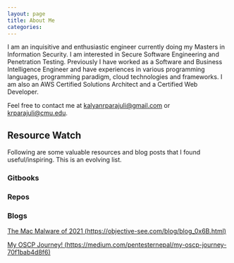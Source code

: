 ```yaml
---
layout: page
title: About Me
categories:
---
```

I am an inquisitive and enthusiastic engineer currently doing my Masters in Information Security. I am interested in Secure Software Engineering and Penetration Testing. Previously I have worked as a Software and Business Intelligence Engineer and have experiences in various programming languages, programming paradigm, cloud technologies and frameworks. I am also an AWS Certified Solutions Architect and a Certified Web Developer.

Feel free to contact me at
[kalyanrparajuli@gmail.com](mailto:kalyanrparajuli@gmail.com) or [krparajuli@cmu.edu](mailto:krparajuli@cmu.edu).

## Resource Watch
Following are some valuable resources and blog posts that I found useful/inspiring. This is an evolving list.

### Gitbooks


### Repos

### Blogs
[The Mac Malware of 2021 (https://objective-see.com/blog/blog_0x6B.html)](https://objective-see.com/blog/blog_0x6B.html)

[My OSCP Journey! (https://medium.com/pentesternepal/my-oscp-journey-70f1bab4d8f6)](https://medium.com/pentesternepal/my-oscp-journey-70f1bab4d8f6)